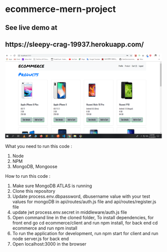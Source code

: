 # ecommerce-mern-project
<h2>See live demo at</h2> <h2> https://sleepy-crag-19937.herokuapp.com/ </h2>


<img src="githubImg/img1.PNG" />


What you need to run this code :

1. Node
2. NPM
3. MongoDB, Mongoose

How to run this code :

1. Make sure MongoDB ATLAS is running
2. Clone this repository
3. Update process.env.dbpassword, dbusername value with your test values for mongoDB in api/routes/auth.js file and api/routes/register.js    file
4. update jwt process.env.secret in middleware/auth.js file
5. Open command line in the cloned folder, To install dependencies, for front end go cd ecommerce/client and run npm install,
  for back end cd ecommerce and run npm install
6. To run the application for development, run npm start for client and run node server.js for back end
7. Open localhost:3000 in the browser
